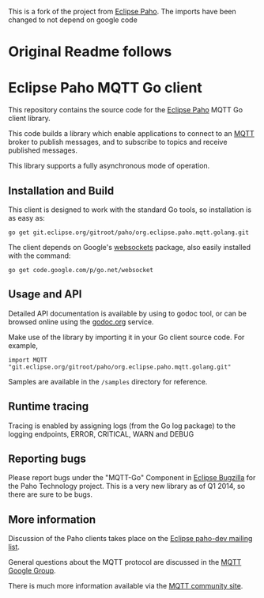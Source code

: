This is a fork of the project from [Eclipse Paho](http://eclipse.org/paho). The imports have
been changed to not depend on google code


Original Readme follows
=======================


Eclipse Paho MQTT Go client
===========================


This repository contains the source code for the [Eclipse Paho](http://eclipse.org/paho) MQTT Go client library. 

This code builds a library which enable applications to connect to an [MQTT](http://mqtt.org) broker to publish messages, and to subscribe to topics and receive published messages.

This library supports a fully asynchronous mode of operation.


Installation and Build
----------------------

This client is designed to work with the standard Go tools, so installation is as easy as:

```
go get git.eclipse.org/gitroot/paho/org.eclipse.paho.mqtt.golang.git
```

The client depends on Google's [websockets](http://godoc.org/code.google.com/p/go.net/websocket) package, 
also easily installed with the command:

```
go get code.google.com/p/go.net/websocket
```


Usage and API
-------------

Detailed API documentation is available by using to godoc tool, or can be browsed online
using the [godoc.org](http://godoc.org/git.eclipse.org/gitroot/paho/org.eclipse.paho.mqtt.golang.git) service.

Make use of the library by importing it in your Go client source code. For example,
```
import MQTT "git.eclipse.org/gitroot/paho/org.eclipse.paho.mqtt.golang.git"
```

Samples are available in the `/samples` directory for reference.


Runtime tracing
---------------

Tracing is enabled by assigning logs (from the Go log package) to the logging endpoints, ERROR, CRITICAL, WARN and DEBUG


Reporting bugs
--------------

Please report bugs under the "MQTT-Go" Component in [Eclipse Bugzilla](http://bugs.eclipse.org/bugs/) for the Paho Technology project. This is a very new library as of Q1 2014, so there are sure to be bugs.


More information
----------------

Discussion of the Paho clients takes place on the [Eclipse paho-dev mailing list](https://dev.eclipse.org/mailman/listinfo/paho-dev).

General questions about the MQTT protocol are discussed in the [MQTT Google Group](https://groups.google.com/forum/?hl=en-US&fromgroups#!forum/mqtt).

There is much more information available via the [MQTT community site](http://mqtt.org).
